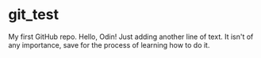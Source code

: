 # git_test
My first GitHub repo.
Hello, Odin!
Just adding another line of text.
It isn't of any importance, save for the process of learning how to do it.